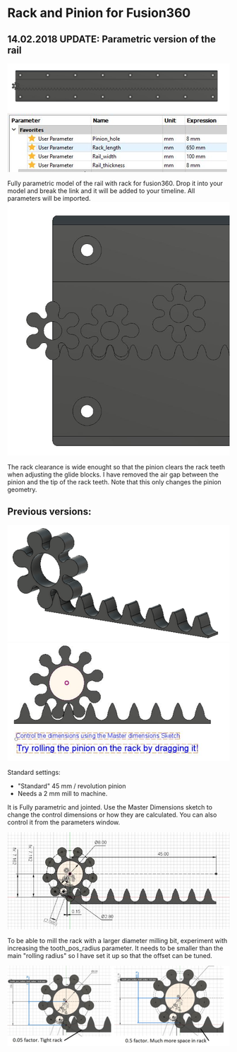 
# Rack and Pinion for Fusion360 

## 14.02.2018 UPDATE: Parametric version of the rail
![Overview1](./img/parametric_rail_and_rack.jpg)
![](./img/parameters.jpg)

Fully parametric model of the rail with rack for fusion360. Drop it into your model and break the link and it will be added to your timeline. All parameters will be imported.
![](./img/pinion_positons.JPG)

The rack clearance is wide enought so that the pinion clears the rack teeth when adjusting the glide blocks.
I have removed the air gap between the pinion and the tip of the rack teeth. Note that this only changes the pinion geometry. 


## Previous versions:

![Overview1](./img/rack_n_pinion.gif)
![Overview2](./img/overview_rolled.jpg)

Standard settings:
* "Standard" 45 mm / revolution pinion 
* Needs a 2 mm mill to machine.

It is Fully parametric and jointed. Use the Master Dimensions sketch to change the control dimensions or how they are calculated.
You can also control it from the parameters window.

![Master Dimensions](./img/master_dimensions.jpg)

To be able to mill the rack with a larger diameter milling bit, experiment with increasing the 
tooth_pos_radius parameter. It needs to be smaller than the main "rolling radius" so I have set it up so that the offset can be tuned.


![Tooth position control dimension](./img/tooth_pos_radius.jpg)
